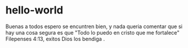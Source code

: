 # hello-world 


Buenas a todos  espero se encuntren bien, y nada queria comentar que  si hay una cosa segura  es que  "Todo lo puedo en cristo que me  fortalece" Filepenses 4:13, exitos Dios los bendiga .
